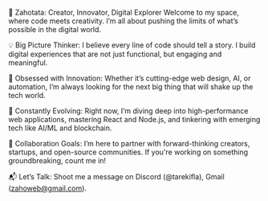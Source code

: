 🚀 Zahotata: Creator, Innovator, Digital Explorer
Welcome to my space, where code meets creativity. I’m all about pushing the limits of what’s possible in the digital world.

💡 Big Picture Thinker: I believe every line of code should tell a story. I build digital experiences that are not just functional, but engaging and meaningful.

👀 Obsessed with Innovation: Whether it’s cutting-edge web design, AI, or automation, I’m always looking for the next big thing that will shake up the tech world.

🌱 Constantly Evolving: Right now, I’m diving deep into high-performance web applications, mastering React and Node.js, and tinkering with emerging tech like AI/ML and blockchain.

🤝 Collaboration Goals: I’m here to partner with forward-thinking creators, startups, and open-source communities. If you're working on something groundbreaking, count me in!

📬 Let’s Talk: Shoot me a message on Discord (@tarekifla), Gmail (zahoweb@gmail.com).
